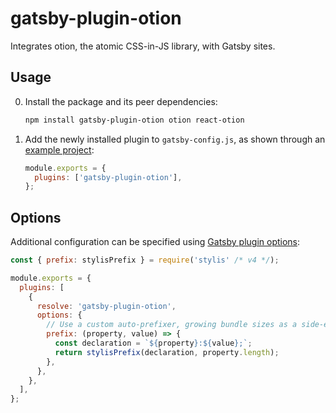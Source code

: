 # gatsby-plugin-otion

Integrates otion, the atomic CSS-in-JS library, with Gatsby sites.

## Usage

0. Install the package and its peer dependencies:

   ```sh
   npm install gatsby-plugin-otion otion react-otion
   ```

1. Add the newly installed plugin to `gatsby-config.js`, as shown through an [example project](https://github.com/kripod/otion/tree/master/packages/example-gatsby):

   ```js
   module.exports = {
     plugins: ['gatsby-plugin-otion'],
   };
   ```

## Options

Additional configuration can be specified using [Gatsby plugin options](https://www.gatsbyjs.org/docs/configuring-usage-with-plugin-options/):

```js
const { prefix: stylisPrefix } = require('stylis' /* v4 */);

module.exports = {
  plugins: [
    {
      resolve: 'gatsby-plugin-otion',
      options: {
        // Use a custom auto-prefixer, growing bundle sizes as a side-effect
        prefix: (property, value) => {
          const declaration = `${property}:${value};`;
          return stylisPrefix(declaration, property.length);
        },
      },
    },
  ],
};
```
